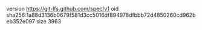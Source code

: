 version https://git-lfs.github.com/spec/v1
oid sha256:1a88d3136b0679f581d3cc5016df894978dfbbb72d4850260cd962beb352e097
size 3963
